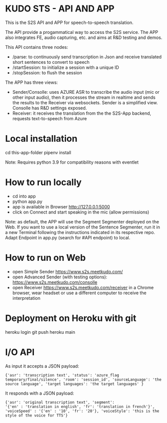 # KUDO STS - API AND APP

This is the S2S API and APP for speech-to-speech translation. 

The API provide a progammatical way to access the S2S service. The APP also integrates FE, audio capturing, etc. and aims at R&D testing and demos.

This API contains three nodes:

- /parse: to continuously send transcription in Json and receive translated short sentences to convert to speech
- /startSession: to initialize a session with a unique ID
- /stopSession: to flush the session


The APP has three views:

- Sender/Consolle: uses AZURE ASR to transcribe the audio input (mic or other input audio), then it processes the stream in realtime and sends the results to the Receiver via websockets. Sender is a simplified view. Consolle has R&D settings exposed.
- Receiver: it receives the translation from the the S2S-App backend, requests text-to-speech from Azure

# Local installation

cd this-app-folder
pipenv install

Note: Requires python 3.9 for compatibility reasons with eventlet 

# How to run locally
- cd into app
- python app.py
- app is available in Browser http://127.0.0.1:5000
- click on Connect and start speaking in the mic (allow permissions)

Note: as default, the APP will use the Segment Segmenter deployed on the Web. If you want to use a local version of the Sentence Segmenter, run it in a new Terminal following the instructions indicated in its respective repo. Adapt Endpoint in app.py (search for #API endpoint) to local. 

# How to run on Web
- open Simple Sender https://www.s2s.meetkudo.com/
- open Advanced Sender (with testing options): https://www.s2s.meetkudo.com/consolle
- open Receiver https://www.s2s.meetkudo.com/receiver in a Chrome browser, wear headset or use a different computer to receive the interpretation

# Deployment on Heroku with git

heroku login
git push heroku main

# I/O API

As input it accepts a JSON payload:
```
{'asr': 'transcription text', 'status': 'azure_flag 
temporary/final/silence', 'room': 'session_id', 'sourceLanguage': 'the 
source language', 'target languages': 'the target languages' }
```

It responds with a JSON payload:
```
{'asr': 'original transcription text', 'segment': 
'{'en' : 'translation in english', 'fr': 'translation in french'}', 
'voiceSpeed' : '{'en' : '10', 'fr': '20'}, 'voiceStyle': 'this is the style of the voice for TTS'}
```

 
